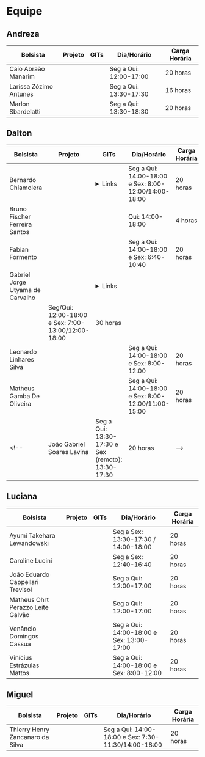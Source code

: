 # Equipe

## Andreza

| Bolsista               | Projeto | GITs  | Dia/Horário            | Carga Horária |
|------------------------|---------|------|------------------------|---------------|
| Caio Abraão Manarim	   |         |      |Seg a Qui: 12:00-17:00  | 20 horas      |
| Larissa Zózimo Antunes |         |      |Seg a Qui: 13:30-17:30  | 16 horas      |
| Marlon Sbardelatti     |         |      |Seg a Qui: 13:30-18:30  | 20 horas      |

## Dalton

| Bolsista               | Projeto | GITs  | Dia/Horário            | Carga Horária |
|------------------------|---------|------|------------------------|---------------|
| Bernardo Chiamolera    |         |  <details><summary>Links</summary><a href="https://github.com/LDTTFURB/FurbotUnity" target="_blank">FurbotUnity</a><br> <a href="https://github.com/LDTTFURB/FURBOT_Gerador" target="_blank">Furbot_Gerador</a></details>  | Seg a Qui: 14:00-18:00 e Sex: 8:00-12:00/14:00-18:00 | 20 horas |
| Bruno Fischer Ferreira Santos|         |       | Qui: 14:00-18:00 | 4 horas|
| Fabian Formento|         |      | Seg a Qui: 14:00-18:00 e Sex: 6:40-10:40 | 20 horas |
| Gabriel Jorge Utyama de Carvalho|         |  <details><summary>Links</summary><a href="https://github.com/LDTTFURB/Projeto_FlorestaSC_2024" target="_blank">Projeto_FlorestaSC_2024
</a></details>     | Seg/Qui: 12:00-18:00 e Sex: 7:00-13:00/12:00-18:00 | 30 horas |
| Leonardo Linhares Silva|         |       | Seg a Qui: 14:00-18:00 e Sex: 8:00-12:00 | 20 horas |
| Matheus Gamba De Oliveira |         |      | Seg a Qui: 14:00-18:00 e Sex: 8:00-12:00/11:00-15:00 | 20 horas |
<!--| João Gabriel Soares Lavina | Seg a Qui: 13:30-17:30 e Sex (remoto): 13:30-17:30 | 20 horas | -->

## Luciana

| Bolsista               | Projeto | GITs  | Dia/Horário            | Carga Horária |
|------------------------|---------|------|------------------------|---------------|
| Ayumi Takehara Lewandowski|         |       | Seg a Sex: 13:30-17:30  / 14:00-18:00 | 20 horas |
| Caroline Lucini|         |       | Seg a Sex: 12:40-16:40 | 20 horas |
| João Eduardo Cappellari Trevisol|         |       | Seg a Qui: 12:00-17:00 | 20 horas |
| Matheus Ohrt Perazzo Leite Galvão|         |       | Seg a Qui: 12:00-17:00 | 20 horas |
| Venâncio Domingos Cassua|         |       | Seg a Qui: 14:00-18:00 e Sex: 13:00-17:00 | 20 horas |
| Vinícius Estrázulas Mattos|         |       | Seg a Qui: 14:00-18:00 e Sex: 8:00-12:00 | 20 horas |

## Miguel

| Bolsista               | Projeto | GITs  | Dia/Horário            | Carga Horária |
|------------------------|---------|------|------------------------|---------------|
| Thierry Henry Zancanaro da Silva |         |      | Seg a Qui: 14:00-18:00 e Sex: 7:30-11:30/14:00-18:00 | 20 horas |
